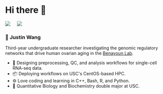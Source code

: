 # Hi there 👋

![](https://img.shields.io/badge/Email-zwang474%40usc.edu-blue?logo=maildotru&logoColor=white&labelColor=344e41&color=ffffff) &emsp; ![](https://img.shields.io/badge/Linkedin-Justin%20Wang-blue?logo=linkedin&labelColor=0077b5&color=ffffff&link=www.linkedin.com%2Fin%2Fjustin-wangg)



### 🤖 Justin Wang
Third-year undergraduate researcher investigating the genomic regulatory networks that drive human ovarian aging in the [Benayoun Lab](https://gero.usc.edu/labs/benayounlab/). 
- 🧬 Designing preprocessing, QC, and analysis workflows for single-cell RNA-seq data.
- 📦 Deploying workflows on USC's CentOS-based HPC.
- ⚙️ Love coding and learning in C++, Bash, R, and Python.
- 🧪 Quantitative Biology and Biochemistry double major at USC.

<!--
**jnwangg/jnwangg** is a ✨ _special_ ✨ repository because its `README.md` (this file) appears on your GitHub profile.

Here are some ideas to get you started:

- 🔭 I’m currently working on ...
- 🌱 I’m currently learning ...
- 👯 I’m looking to collaborate on ...
- 🤔 I’m looking for help with ...
- 💬 Ask me about ...
- 📫 How to reach me: ...
- 😄 Pronouns: ...
- ⚡ Fun fact: ...
-->
